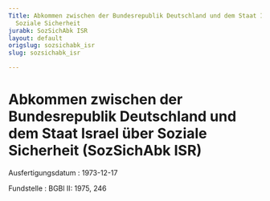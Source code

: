 ```yaml
---
Title: Abkommen zwischen der Bundesrepublik Deutschland und dem Staat Israel über
  Soziale Sicherheit
jurabk: SozSichAbk ISR
layout: default
origslug: sozsichabk_isr
slug: sozsichabk_isr

---
```


# Abkommen zwischen der Bundesrepublik Deutschland und dem Staat Israel über Soziale Sicherheit (SozSichAbk ISR)

Ausfertigungsdatum
:   1973-12-17

Fundstelle
:   BGBl II: 1975, 246

